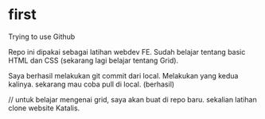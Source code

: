 # first
Trying to use Github

Repo ini dipakai sebagai latihan webdev FE.
Sudah belajar tentang basic HTML dan CSS (sekarang lagi belajar tentang Grid).

Saya berhasil melakukan git commit dari local.
Melakukan yang kedua kalinya.
sekarang mau coba pull di local. (berhasil)

// untuk belajar mengenai grid, saya akan buat di repo baru. sekalian latihan clone website Katalis.
